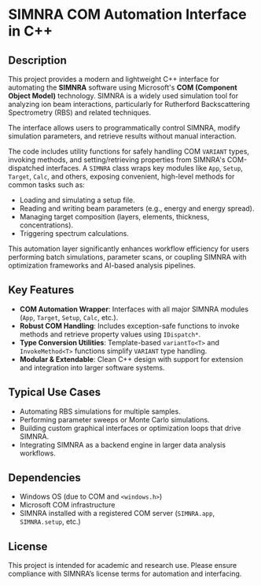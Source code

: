 # SIMNRA COM Automation Interface in C++

## Description

This project provides a modern and lightweight C++ interface for automating the **SIMNRA** software using Microsoft's **COM (Component Object Model)** technology. SIMNRA is a widely used simulation tool for analyzing ion beam interactions, particularly for Rutherford Backscattering Spectrometry (RBS) and related techniques. 

The interface allows users to programmatically control SIMNRA, modify simulation parameters, and retrieve results without manual interaction.

The code includes utility functions for safely handling COM `VARIANT` types, invoking methods, and setting/retrieving properties from SIMNRA's COM-dispatched interfaces. A `SIMNRA` class wraps key modules like `App`, `Setup`, `Target`, `Calc`, and others, exposing convenient, high-level methods for common tasks such as:

- Loading and simulating a setup file.
- Reading and writing beam parameters (e.g., energy and energy spread).
- Managing target composition (layers, elements, thickness, concentrations).
- Triggering spectrum calculations.

This automation layer significantly enhances workflow efficiency for users performing batch simulations, parameter scans, or coupling SIMNRA with optimization frameworks and AI-based analysis pipelines.

## Key Features

- **COM Automation Wrapper**: Interfaces with all major SIMNRA modules (`App`, `Target`, `Setup`, `Calc`, etc.).
- **Robust COM Handling**: Includes exception-safe functions to invoke methods and retrieve property values using `IDispatch*`.
- **Type Conversion Utilities**: Template-based `variantTo<T>` and `InvokeMethod<T>` functions simplify `VARIANT` type handling.
- **Modular & Extendable**: Clean C++ design with support for extension and integration into larger software systems.

## Typical Use Cases

- Automating RBS simulations for multiple samples.
- Performing parameter sweeps or Monte Carlo simulations.
- Building custom graphical interfaces or optimization loops that drive SIMNRA.
- Integrating SIMNRA as a backend engine in larger data analysis workflows.

## Dependencies

- Windows OS (due to COM and `<windows.h>`)
- Microsoft COM infrastructure
- SIMNRA installed with a registered COM server (`SIMNRA.app`, `SIMNRA.setup`, etc.)

## License

This project is intended for academic and research use. Please ensure compliance with SIMNRA’s license terms for automation and interfacing.

